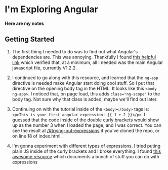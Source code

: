 I'm Exploring Angular
=========

**Here are my notes**

Getting Started
-------------

1. The first thing I needed to do was to find out what Angular's dependencies are. This was annoying. Thankfully I found [this helpful link](http://fdietz.github.io/recipes-with-angular-js/introduction/including-the-angular-library-code-in-an-html-page.html) which verified that, at a minimum, all I needed was the main Angular javascript file, currently V1.2.2.

2. I continued to go along with this resource, and learned that the ``ng-app`` directive is needed make Angular start doing cool stuff. So I put that directive on the opening body tag in the HTML. It looks like this ``<body ng-app>``. I noticed that, on page load, this adds ``class="ng-scope"`` to the body tag. Not sure why that class is added, maybe we'll find out later.

3. Continuing on with the tutorial inside of the ``<body></body>`` tags is: ``<p>This is your first angular expression: {{ 1 + 2 }}</p>``. I guessed that the code inside of the double curly brackets would show up as the number 3 when I loaded the page, and I was correct. You can see the result at [/#trying-out-expressions](/#trying-out-expressions) if you've cloned the repo, or on line 18 of index.html. 

4. I'm gonna experiment with different types of expressions. I tried puting plain JS inside of the curly brackets and I broke everything. I found [this awesome resource](http://teropa.info/images/angular_expressions_cheatsheet.pdf) which documents a bunch of stuff you can do with expressions